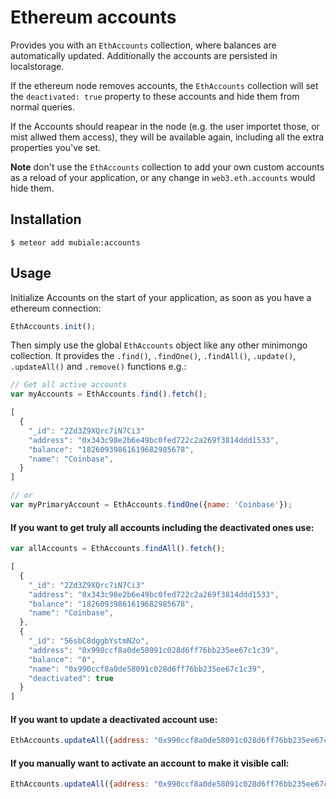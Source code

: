 # Ethereum accounts

Provides you with an `EthAccounts` collection, where balances are automatically updated.
Additionally the accounts are persisted in localstorage.

If the ethereum node removes accounts,
the `EthAccounts` collection will set the `deactivated: true` property to these accounts and hide them from normal queries.

If the Accounts should reapear in the node (e.g. the user importet those, or mist allwed them access), they will be available again,
including all the extra properties you've set.

**Note** don't use the `EthAccounts` collection to add your own custom accounts as a reload of your application,
or any change in `web3.eth.accounts` would hide them.

## Installation

    $ meteor add mubiale:accounts

## Usage

Initialize Accounts on the start of your application, as soon as you have a ethereum connection:

```js
EthAccounts.init();
```

Then simply use the global `EthAccounts` object like any other minimongo collection.
It provides the `.find()`, `.findOne()`, `.findAll()`, `.update()`, `.updateAll()` and `.remove()` functions e.g.:

```js
// Get all active accounts
var myAccounts = EthAccounts.find().fetch();

[
  {
    "_id": "2Zd3Z9XQrc7iN7Ci3"
    "address": "0x343c98e2b6e49bc0fed722c2a269f3814ddd1533",
    "balance": "18260939861619682985678",
    "name": "Coinbase",
  }
]

// or
var myPrimaryAccount = EthAccounts.findOne({name: 'Coinbase'});
```

#### If you want to get truly all accounts including the deactivated ones use:

```js
var allAccounts = EthAccounts.findAll().fetch();

[
  {
    "_id": "2Zd3Z9XQrc7iN7Ci3"
    "address": "0x343c98e2b6e49bc0fed722c2a269f3814ddd1533",
    "balance": "18260939861619682985678",
    "name": "Coinbase",
  },
  {
    "_id": "56sbC8dggbYstmN2o",
    "address": "0x990ccf8a0de58091c028d6ff76bb235ee67c1c39",
    "balance": "0",
    "name": "0x990ccf8a0de58091c028d6ff76bb235ee67c1c39",
    "deactivated": true
  }
]

```

#### If you want to update a deactivated account use:

```js
EthAccounts.updateAll({address: "0x990ccf8a0de58091c028d6ff76bb235ee67c1c39"}, {name: 'XYZ'}});
```

#### If you manually want to activate an account to make it visible call:

```js
EthAccounts.updateAll({address: "0x990ccf8a0de58091c028d6ff76bb235ee67c1c39"}, {$unset: {deactivated: ''}})
```